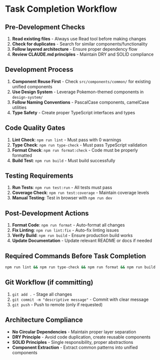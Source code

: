 # Task Completion Workflow

## Pre-Development Checks
1. **Read existing files** - Always use Read tool before making changes
2. **Check for duplicates** - Search for similar components/functionality
3. **Follow layered architecture** - Ensure proper dependency flow
4. **Review CLAUDE.md principles** - Maintain DRY and SOLID compliance

## Development Process
1. **Component Reuse First** - Check `src/components/common/` for existing unified components
2. **Use Design System** - Leverage Pokemon-themed components in `design-system/`
3. **Follow Naming Conventions** - PascalCase components, camelCase utilities
4. **Type Safety** - Create proper TypeScript interfaces and types

## Code Quality Gates
1. **Lint Check**: `npm run lint` - Must pass with 0 warnings
2. **Type Check**: `npm run type-check` - Must pass TypeScript validation
3. **Format Check**: `npm run format:check` - Code must be properly formatted
4. **Build Test**: `npm run build` - Must build successfully

## Testing Requirements
1. **Run Tests**: `npm run test:run` - All tests must pass
2. **Coverage Check**: `npm run test:coverage` - Maintain coverage levels
3. **Manual Testing**: Test in browser with `npm run dev`

## Post-Development Actions
1. **Format Code**: `npm run format` - Auto-format all changes
2. **Fix Linting**: `npm run lint:fix` - Auto-fix linting issues
3. **Verify Build**: `npm run build` - Ensure production build works
4. **Update Documentation** - Update relevant README or docs if needed

## Required Commands Before Task Completion
```bash
npm run lint && npm run type-check && npm run format && npm run build
```

## Git Workflow (if committing)
1. `git add .` - Stage all changes
2. `git commit -m "descriptive message"` - Commit with clear message
3. `git push` - Push to remote (only if requested)

## Architecture Compliance
- **No Circular Dependencies** - Maintain proper layer separation
- **DRY Principle** - Avoid code duplication, create reusable components
- **SOLID Principles** - Single responsibility, proper abstractions
- **Component Extraction** - Extract common patterns into unified components